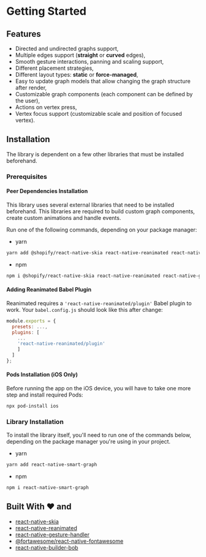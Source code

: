 # Getting Started

## Features

- Directed and undirected graphs support,
- Multiple edges support (**straight** or **curved** edges),
- Smooth gesture interactions, panning and scaling support,
- Different placement strategies,
- Different layout types: **static** or **force-managed**,
- Easy to update graph models that allow changing the graph structure after render,
- Customizable graph components (each component can be defined by the user),
- Actions on vertex press,
- Vertex focus support (customizable scale and position of focused vertex).

## Installation

The library is dependent on a few other libraries that must be installed beforehand.

### Prerequisites

#### Peer Dependencies Installation

This library uses several external libraries that need to be installed beforehand. This libraries are required to build custom graph components, create custom animations and handle events.

Run one of the following commands, depending on your package manager:

- yarn

```sh
yarn add @shopify/react-native-skia react-native-reanimated react-native-gesture-handler react-native-svg
```

- npm

```sh
npm i @shopify/react-native-skia react-native-reanimated react-native-gesture-handler react-native-svg
```

#### Adding Reanimated Babel Plugin

Reanimated requires a `'react-native-reanimated/plugin'` Babel plugin to work. Your `babel.config.js` should look like this after change:

```js
module.exports = {
  presets: ...,
  plugins: [
    ...
    'react-native-reanimated/plugin'
    ]
  ]
};
```

#### Pods Installation (iOS Only)

Before running the app on the iOS device, you will have to take one more step and install required Pods:

```sh
npx pod-install ios
```

### Library Installation

To install the library itself, you'll need to run one of the commands below, depending on the package manager you're using in your project.

- yarn

```sh
yarn add react-native-smart-graph
```

- npm

```sh
npm i react-native-smart-graph
```

## Built With ❤️ and <!-- {docsify-ignore} -->

- [react-native-skia](https://shopify.github.io/react-native-skia/)
- [react-native-reanimated](https://docs.swmansion.com/react-native-reanimated/)
- [react-native-gesture-handler](https://docs.swmansion.com/react-native-gesture-handler/)
- [@fortawesome/react-native-fontawesome](https://www.npmjs.com/package/@fortawesome/react-native-fontawesome)
- [react-native-builder-bob](https://github.com/callstack/react-native-builder-bob)
